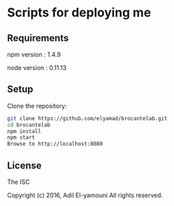 # Scripts for deploying me

## Requirements
npm version : 1.4.9

node version : 0.11.13

## Setup
Clone the repository:

```sh
git clone https://github.com/elyamad/brocantelab.git
cd brocantelab
npm install
npm start
Browse to http://localhost:8080
```

License
-------

The ISC

Copyright (c) 2016, Adil El-yamouni
All rights reserved.

